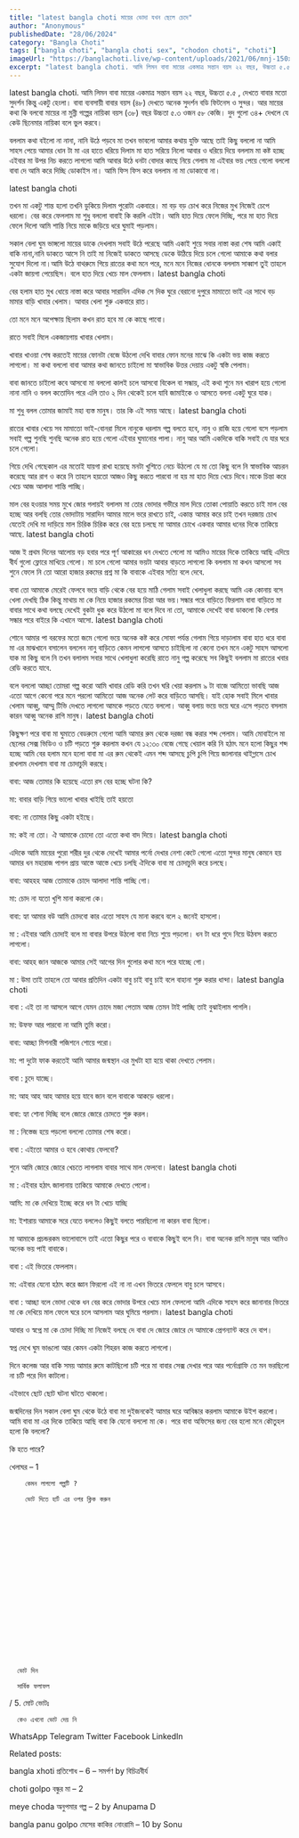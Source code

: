 ```yaml
---
title: "latest bangla choti মায়ের ভোদা যখন ছেলে চেদে"
author: "Anonymous"
publishedDate: "28/06/2024"
category: "Bangla Choti"
tags: ["bangla choti", "bangla choti sex", "chodon choti", "choti"]
imageUrl: "https://banglachoti.live/wp-content/uploads/2021/06/mnj-150x150.jpg"
excerpt: "latest bangla choti. আমি লিমন বাবা মায়ের একমাত্র সন্তান বয়স ২২ বছর, উচ্চতা ৫.৫ , দেখতে বাবার মতো সুদর্শন কিন্তু একটু হেংলা। বাবা ব্যবসায়ী বাবার বয়স (৪৮) দেখতে অনেক সুদর্শন বডি ফিটনেস ও সুন্দর। আর মায়ে..."
---
```


latest bangla choti. আমি লিমন বাবা মায়ের একমাত্র সন্তান বয়স ২২ বছর, উচ্চতা ৫.৫ , দেখতে বাবার মতো সুদর্শন কিন্তু একটু হেংলা। বাবা ব্যবসায়ী বাবার বয়স (৪৮) দেখতে অনেক সুদর্শন বডি ফিটনেস ও সুন্দর। আর মায়ের কথা কি বলবো মায়ের না মুন্নী গল্পের নায়িকা বয়স (৩৮) বছর উচ্চতা ৫.৩ ওজন ৫৮ কেজি। দুদ গুলো ৩৪+ দেখলে যে কেউ ছিনেমার নায়িকা বলে ভুল করবে।


বললাম কথা বইলো না নানা, নানি উঠে পড়বে মা তখন ভাবলো আমার কথায় যুক্তি আছে তাই কিছু বললো না আমি সাহস পেয়ে আমার ধোন টা মা এর হাতে ধরিয়ে দিলাম মা হাত সরিয়ে নিলো আবার ও ধরিয়ে দিয়ে বললাম মা কষ্ট হচ্ছে এইবার মা উপর নিচ করতে লাগলো আমি আবার উঠে ধনটা বোদার কাছে নিয়ে গেলাম মা এইবার ভয় পেয়ে গেলো বললো বাবা দে আমি করে দিচ্ছি ডোকাইস না। আমি ফিস ফিস করে বললাম না মা ডোকাবো না।


latest bangla choti


তখন মা একটু শান্ত হলো তখনি ডুকিয়ে দিলাম পুরোটা একবারে। মা বড় বড় চোখ করে নিজের মুখ নিজেই চেপে ধরলো। বের করে ফেললাম মা শুধু বললো বাবাই কি করলি এইটা। আমি হাত দিয়ে ফেলে দিচ্ছি, পরে মা হাত দিয়ে ফেলে দিলো আমি শান্তি নিয়ে মাকে জড়িয়ে ধরে ঘুমাই পড়লাম।


সকাল বেলা ঘুম ভাঙ্গলো মায়ের ডাকে দেখলাম সবাই উঠে পরেছে আমি একাই শুয়ে সবার নাস্তা করা শেষ আমি একাই বাকি নানা,নানি ডাকতে আসে নি তাই মা নিজেই ডাকতে আসছে ডেকে উঠিয়ে দিয়ে চলে গেলো আমাকে কথা বলার সুযোগ দিলো না।আমি উঠে বাথরুমে গিয়ে রাতের কথা মনে পরে, মনে মনে নিজের ধোনকে বললাম সাব্বাশ তুই তাহলে একটা জায়গা পেয়েছিস। বলে হাত দিয়ে খেচে মাল ফেললাম। latest bangla choti


বের হলাম হাত মুখ ধোয়ে নাস্তা করে আবার সারাদিন এদিক সে দিক ঘুরে বেরানো দুপুরে মামাতো ভাই এর সাথে বড় মামার বাড়ি খাবার খেলাম। আবার খেলা শুরু একবারে রাত।

তো মনে মনে অপেক্ষায় ছিলাম কখন রাত হবে মা কে কাছে পাবো।

রাতে সবাই মিলে একজায়গায় খাবার খেলাম।












খাবার খাওয়া শেষ করতেই মায়ের ফোনটা বেজে উঠলো দেখি বাবার ফোন মনের মাঝে কি একটা ভয় কাজ করতে লাগলো। মা কথা বললো বাবা আমার কথা জানতে চাইলো মা স্বাভাবিক উত্তর দেয়ায় একটু স্বস্তি পেলাম।


বাবা জানতে চাইলো কবে আসবো মা বললো কালই চলে আসবো বিকেল বা সন্ধায়, এই কথা শুনে মন খারাপ হয়ে গেলো নানা নানি ও বলল কতোদিন পরে এলি তাও ২ দিন থেকেই চলে যাবি জামাইকে ও আসতে বলনা একটু ঘুরে যাক।

মা শুধু বলল তোমার জামাই মহা ব্যস্ত মানুষ। তার কি এই সময় আছে। latest bangla choti


রাতের খাবার খেয়ে সব মামাতো ভাই-বোনরা মিলে নানুকে ধরলাম গল্প বলতে হবে, নানু ও রাজি হয়ে গেলো বসে পড়লাম সবাই গল্প শুনছি শুনছি অনেক রাত হয়ে গেলো এইবার ঘুমানোর পালা। নানু আর আমি একদিকে বাকি সবাই যে যার ঘরে চলে গেলো।


গিয়ে দেখি গেছেকাল এর মতোই যায়গা রাখা হয়েছে মনটা খুশিতে নেচে উঠলো যে মা তো কিছু বলে নি স্বাভাবিক আচরন করেছে আর রাগ ও করে নি তাহলে হয়তো আজও কিছু করতে পারবো না হয় মা হাত দিয়ে খেচে দিবে।মাকে চিন্তা করে খেচে আজ আলাদা শান্তি পাচ্ছি।


মাল বের হওয়ার সময় মুখে জোর গলায়ই বলালম মা তোর ভোদার গভীরে মাল দিয়ে তোকা পোয়াতি করতে চাই মাল বের হচ্ছে আর বলছি তোর ভোদাটায় সারাদিন আমার মালে ভরে রাখতে চাই, একান্ত আমার করে চাই তখন দরজায় চোখ যেতেই দেখি মা দাড়িয়ে মাল চিরিক চিরিক করে বের হয়ে চলছে মা আমার চোখে একবার আমার ধনের দিকে তাকিয়ে আছে. latest bangla choti


আজ ই প্রথম দিনের আলোয় বড় হবার পরে পূর্ণ আকারের ধন দেখতে পেলো মা আমিও মায়ের দিকে তাকিয়ে আছি এদিয়ে বীর্য গুলো ফ্লোরে মাখিয়ে গেলো। মা চলে গেলো আমার ভয়টা আবার বাড়তে লাগলো কি বললাম মা কখন আসলো সব শুনে ফেলে নি তো আরো হাজার রকমের প্রশ্ন মা কি বাবাকে এইবার সত্যি বলে দেবে.


বাবা তো আমাকে মেরেই ফেলবে ভয়ে বাড়ি থেকে বের হয়ে মাঠি গেলাম সবাই খেলাধুলা করছে আমি এক কোনায় বসে খেলা দেখছি ঠিক কিন্তু মাথায় মা কে নিয়ে হাজার রকমের চিন্তা আর ভয়।সন্ধার পরে বাড়িতে ফিরলাম বাবা বাড়িতে মা বাবার সাথে কথা বলছে দেখেই বুকটা ধুক করে উঠলো মা বলে দিবে না তো, আমাকে দেখেই বাবা ডাকলো কি বেপার সন্ধার পরে বাইরে কি এখানে আসো. latest bangla choti


শোনে আমার পা বরফের মতো জমে গেলো ভয়ে অনেক কষ্ট করে সোফা পর্যন্ত গেলাম গিয়ে দাড়ালাম বাবা হাত ধরে বাবা মা এর মাঝখানে বসালেন বললেন নানু বাড়িতে কেমন লাগলো আসতে চাইছিলা না কেনো তখন মনে একটু সাহস আসলো যাক মা কিছু বলে নি তখন বলালম সবার সাথে খেলাধুলা করেছি রাতে নানু গল্প করেছে সব কিছুই বললাম মা রাতের খবার রেডি করতে যাবে.


বলে বললো আচ্ছা তোমরা গল্প করো আমি খাবার রেডি করি তখন ঘরি খেয়া করলাম ৯ টা বাজে আমিতো ভাবছি আজ এতো আগে কেনো পরে মনে পরলো আমিতো আজ অনেক লেট করে বাড়িতে আসছি। যাই হোক সবাই মিলে খাবার খেলাম আব্বু, আম্মু টিভি দেখতে লাগলো আমকে পড়তে যেতে বললো। আব্বু বলায় ভয়ে ভয়ে ঘরে এসে পড়তে বসলাম কারন আব্বু অনেক রাগি মানুষ। latest bangla choti


কিছুক্ষণ পরে বাবা মা ঘুমাতে বেডরুমে গেলো আমি আমার রুম থেকে দরজা বন্ধ করার শব্দ পেলাম। আমি মোবাইলে মা ছেলের সেক্স ভিডিও ও চটি পড়তে শুরু করলাম কখন যে ১২:৩০ বেজে গেছে খেয়াল করি নি হঠাৎ মনে হলো কিছুর শব্দ হচ্ছে আমি বের হলাম মনে হলো বাবা মা এর রুম থেকেই এমন শব্দ আসছে চুপি চুপি গিয়ে জালানার থাইগ্লাসে চোখ রাখলাম দেখলাম বাবা মা চোদাচুদি করছে।


বাবা: আজ তোমার কি হয়েছে এতো রস বের হচ্ছে ঘটনা কি?

মা: বাবার বাড়ি গিয়ে ভালো খাবার খাইছি তাই হয়তো

বাবা: না তোমার কিছু একটা হইছে।

মা: কই না তো। ঐ আমাকে চোদো তো এতো কথা বাদ দিয়ে। latest bangla choti


এদিকে আমি মায়ের পুরো শরীর দুর থেকে দেখেই আমার পর্নো দেখার নেশা কেটে গেলো এতো সুন্দর মানুষ কেমনে হয় আমার ধন মহারাজ পাগল প্রায় আস্তে আস্তে খেচে চলছি ঐদিকে বাবা মা চোদাচুদি করে চলছে।

বাবা: আহহহ আজ তোমাকে চোদে আলাদা শান্তি পাচ্ছি গো।

মা: চোদ না যতো খুশি মানা করলো কে।

বাবা: হ্যা আমার বউ আমি চোদবো কার এতো সাহস যে মানা করবে বলে ২ জনেই হাসলো।


মা : এইবার আমি চোদাই বলে মা বাবার উপরে উঠলো বাবা নিচে শুয়ে পড়লো। ধন টা ধরে গুদে নিয়ে উঠবস করতে লাগলো।

বাবা: আহহ জান আজকে আমার সেই আগের দিন গুলোর কথা মনে পরে যাচ্ছে গো।

মা : উমা তাই তাহলে তো আবার প্রতিদিন একটা বাবু চাই বাবু চাই বলে বাহানা শুরু করার ধান্দা। latest bangla choti


বাবা : এই তা না আসলে আগে যেমন চোদে মজা পেতাম আজ তেমন টাই পাচ্ছি তাই বুঝাইলাম পাগলি।

মা: উফফ আর পারবো না আমি তুমি করো।

বাবা: আচ্ছা মিশনারী পজিশনে শোয়ে পরো।


মা: পা দুটো ফাক করতেই আমি আমার জন্মস্থান এর মুখটা হাা হয়ে থাকা দেখতে পেলাম।

বাবা : চুদে যাচ্ছে।

মা: আহ আহ আহ আমার হয়ে যাবে জান বলে বাবাকে আকড়ে ধরলো।


বাবা: হ্যা শোনা দিচ্ছি বলে জোরে জোরে চোদতে শুরু করল।

মা : নিস্তেজ হয়ে পড়লো বললো তোমার শেষ করো।

বাবা : এইতো আমার ও হবে কোথায় ফেলবো?

শুনে আমি জোরে জোরে খেচতে লাগলাম বাবার সাথে মাল ফেলবো। latest bangla choti


মা : এইবার হঠাৎ জালানায় তাকিয়ে আমাকে দেখতে পেলো।

আমি: মা কে দেখিয়ে ইচ্ছে করে ধন টা খেচে যাচ্ছি

মা: ইশারায় আমাকে সরে যেতে বললেও কিছুই বলতে পারছিলো না কারন বাবা ছিলো।

মা আমাকে প্রচন্ডরকম ভালোবাসে তাই এতো কিছুর পরে ও বাবাকে কিছুই বলে নি। বাবা অনেক রাগি মানুষ আর আমিও অনেক ভয় পাই বাবাকে।


বাবা : এই ভিতরে ফেললাম।

মা: এইবার যেনো হঠাৎ করে জ্ঞান ফিরলো এই না না এখন ভিতরে ফেললে বাবু চলে আসবে।

বাবা : আচ্ছা বলে ভোদা থেকে ধন বের করে ভোদার উপরে খেচে মাল ফেললো আমি এদিকে সাহস করে জানানার ভিতরে মা কে দেখিয়ে মাল ফেলে ঘরে চলে আসলাম আর ঘুমিয়ে পরলাম। latest bangla choti


আবার ও স্বপ্নে মা কে চোদা দিচ্ছি মা নিজেই বলছে দে বাবা দে জোরে জোরে দে আমাকে প্রেগন্যান্ট করে দে বাপ।

স্বপ্ন দেখে ঘুম ভাঙলো আর কেমন একটা শিহরন কাজ করতে লাগলো।

দিনে কলেজ আর বাকি সময় আমার রুমে কাটছিলো চটি পরে মা বাবার সেক্স দেখার পরে আর পর্নোগ্রাফি তে মন ভরছিলো না চটি পরে দিন কাটলো।


এইভাবে ছোট ছোট ঘটনা ঘটতে থাকলো।


জন্মদিনের দিন সকাল বেলা ঘুম থেকে উঠে বাবা মা দুইজনকেই আমার ঘরে আবিষ্কার করলাম আমাকে উইশ করলো। আমি বাবা মা এর দিকে তাকিয়ে আছি বাবা কি যেনো বললো মা কে। পরে বাবা অফিসের জন্য বের হলো মনে কৌতুহল হলো কি বললো?


কি হতে পারে?


খেলাঘর – 1


 
 
 
        কেমন লাগলো গল্পটি ?      
 
        ভোট দিতে হার্ট এর ওপর ক্লিক করুন      
 
 
 
 
 
 
 
 
 
 
 
 
 
 
 
 
 
 
 
 
 
      ভোট দিন    
 
      সার্বিক ফলাফল 
 / 5. মোট ভোটঃ 
 
 
      কেও এখনো ভোট দেয় নি    
 
 
 
 
WhatsApp
Telegram
Twitter
Facebook
LinkedIn




Related posts:






bangla xhoti প্রতিশোধ – 6 – সমর্পণ  by বিচিত্রবীর্য




choti golpo বন্ধুর মা – 2




meye choda অনুপমার গল্প – 2 by Anupama D




bangla panu golpo মেসের কাকির নোংরামি – 10 by Sonu
